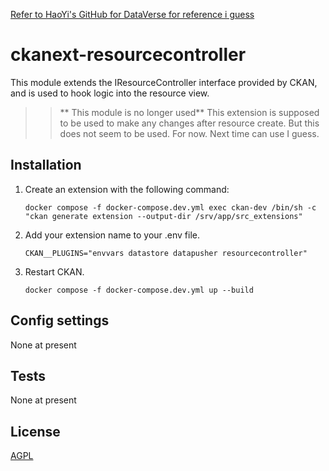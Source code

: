 [Refer to HaoYi's GitHub for DataVerse for reference i guess](https://github.com/ghy99/DataVerse)

# ckanext-resourcecontroller

This module extends the IResourceController interface provided by CKAN, and is used to hook logic into the resource view.

>> ** This module is no longer used** 
This extension is supposed to be used to make any changes after resource create.
But this does not seem to be used. For now. 
Next time can use I guess.


## Installation

1. Create an extension with the following command:
   
   `docker compose -f docker-compose.dev.yml exec ckan-dev /bin/sh -c "ckan generate extension --output-dir /srv/app/src_extensions"`

2. Add your extension name to your .env file. 

   `CKAN__PLUGINS="envvars datastore datapusher resourcecontroller"`

3. Restart CKAN. 

   `docker compose -f docker-compose.dev.yml up --build`


## Config settings

None at present


## Tests

None at present


## License

[AGPL](https://www.gnu.org/licenses/agpl-3.0.en.html)
